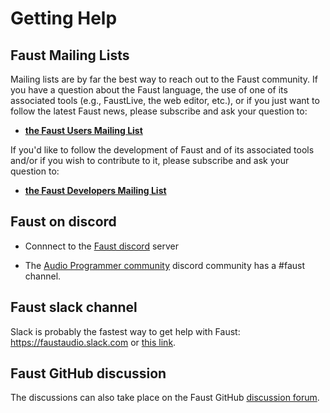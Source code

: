 # Getting Help

## Faust Mailing Lists

Mailing lists are by far the best way to reach out to the Faust community. If you have a question about the Faust language, the use of one of its associated tools (e.g., FaustLive, the web editor, etc.), or if you just want to follow the latest Faust news, please subscribe and ask your question to:

* [**the Faust Users Mailing List**](https://sourceforge.net/projects/faudiostream/lists/faudiostream-users)

If you'd like to follow the development of Faust and of its associated tools and/or if you wish to contribute to it, please subscribe and ask your question to:

* [**the Faust Developers Mailing List**](https://sourceforge.net/projects/faudiostream/lists/faudiostream-devel) 


## Faust on discord 

* Connnect to the [Faust discord](https://discord.gg/xSjPg4uSAc) server

* The [Audio Programmer community](https://theaudioprogrammer.com/community) discord community has a #faust channel.

## Faust slack channel

Slack is probably the fastest way to get help with Faust: <https://faustaudio.slack.com> or [this link](https://join.slack.com/t/faustaudio/shared_invite/zt-a624szlz-fL4v2DTR~ZGlI7wARryT7g).

## Faust GitHub discussion

The discussions can also take place on the Faust GitHub [discussion forum](https://github.com/grame-cncm/faust/discussions).
